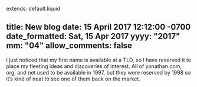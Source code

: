 extends: default.liquid

title: New blog
date: 15 April 2017 12:12:00 -0700
date_formatted: Sat, 15 Apr 2017
yyyy: "2017"
mm: "04"
allow_comments: false
---
I just noticed that my first name is available at a TLD, so I have reserved it to place my fleeting ideas and discoveries of interest. All of yonathan.com, org, and net used to be available in 1997, but they were reserved by 1998 so it’s kind of neat to see one of them back on the market.